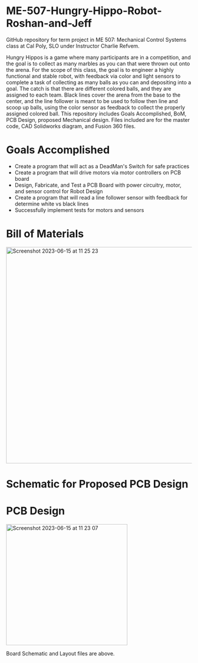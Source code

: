 # ME-507-Hungry-Hippo-Robot-Roshan-and-Jeff
GitHub repository for term project in ME 507: Mechanical Control Systems class at Cal Poly, SLO under Instructor Charlie Refvem.

Hungry Hippos is a game where many participants are in a competition, and the goal is to collect as many marbles as you can
that were thrown out onto the arena. For the scope of this class, the goal is to engineer a highly functional and stable robot,
with feedback via color and light sensors to complete a task of collecting as many balls as you can and depositing into a goal. 
The catch is that there are different colored balls, and they are assigned to each team. Black lines cover the arena from the base 
to the center, and the line follower is meant to be used to follow then line and scoop up balls, using the color sensor as 
feedback to collect the properly assigned colored ball. This repository includes Goals Accomplished, BoM, PCB Design, proposed 
Mechanical design. Files included are for the master code, CAD Solidworks diagram, and Fusion 360 files. 



# Goals Accomplished
- Create a program that will act as a DeadMan's Switch for safe practices
- Create a program that will drive motors via motor controllers on PCB board
- Design, Fabricate, and Test a PCB Board with power circuitry, motor, and sensor control for Robot Design
- Create a program that will read a line follower sensor with feedback for determine white vs black lines
- Successfully implement tests for motors and sensors 


# Bill of Materials
<img width="588" alt="Screenshot 2023-06-15 at 11 25 23" src="https://github.com/rd1880/ME-507-Hungry-Hippo-Robot-Roshan-and-Jeff/assets/91996177/e2bcefac-4472-438b-bf5e-27ce57420775">





# Schematic for Proposed PCB Design 


# PCB Design
<img width="329" alt="Screenshot 2023-06-15 at 11 23 07" src="https://github.com/rd1880/ME-507-Hungry-Hippo-Robot-Roshan-and-Jeff/assets/91996177/78a91ebd-3671-47d8-90c9-425a99f46d04">

Board Schematic and Layout files are above.




